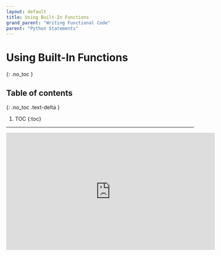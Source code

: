 ```yaml
---
layout: default
title: Using Built-In Functions
grand_parent: "Writing Functional Code"
parent: "Python Statements"
---
```


# Using Built-In Functions
{: .no_toc }

## Table of contents
{: .no_toc .text-delta }

1. TOC
{:toc}

---


<iframe width="560" height="315" src="https://www.youtube-nocookie.com/embed/xF9DKHwGS54?si=u-r4hSYMi7lIuvvd" title="YouTube video player" frameborder="0" allow="accelerometer; autoplay; clipboard-write; encrypted-media; gyroscope; picture-in-picture; web-share" allowfullscreen></iframe>
